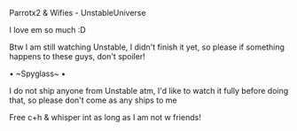  Parrotx2 & Wifies - UnstableUniverse

  I love em so much :D 

  Btw I am still watching Unstable, I didn't finish it yet, so please if something happens to these guys, don't spoiler!

 • ~Spyglass~ •

 I do not ship anyone from Unstable atm, I'd like to watch it fully before doing that, so please don't come as any ships to me

  Free c+h & whisper int as long as I am not w friends!
